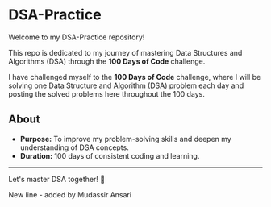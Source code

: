 # DSA-Practice

Welcome to my DSA-Practice repository! 

This repo is dedicated to my journey of mastering Data Structures and Algorithms (DSA) through the **100 Days of Code** challenge.

I have challenged myself to the **100 Days of Code** challenge, where I will be solving one Data Structure and Algorithm (DSA) problem each day
and posting the solved problems here throughout the 100 days.


## About

- **Purpose:** To improve my problem-solving skills and deepen my understanding of DSA concepts.
- **Duration:** 100 days of consistent coding and learning.


---

Let's master DSA together! 🚀

New line - added by Mudassir Ansari

